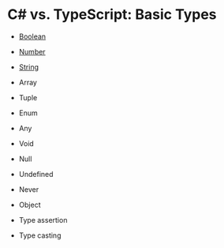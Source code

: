 # C# vs. TypeScript: Basic Types

* [Boolean](../../09/29/csharp-vs-typescript-basic-types-boolean.md)
* [Number](../../09/30/csharp-vs-typescript-basic-types-number.md)
* [String](../../10/01/csharp-vs-typescript-basic-types-string.md)

* Array
* Tuple
* Enum
* Any
* Void
* Null
* Undefined
* Never
* Object

* Type assertion
* Type casting
